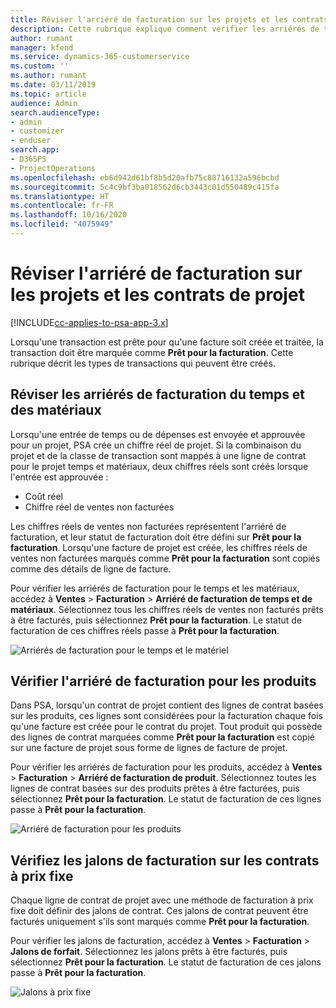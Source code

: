 ```yaml
---
title: Réviser l'arriéré de facturation sur les projets et les contrats de projet
description: Cette rubrique explique comment vérifier les arriérés de temps, de dépenses, et de produits, et comment les marquer comme prêts pour la facturation.
author: rumant
manager: kfend
ms.service: dynamics-365-customerservice
ms.custom: ''
ms.author: rumant
ms.date: 03/11/2019
ms.topic: article
audience: Admin
search.audienceType:
- admin
- customizer
- enduser
search.app:
- D365PS
- ProjectOperations
ms.openlocfilehash: eb6d942d61bf8b5d20afb75c88716132a596bcbd
ms.sourcegitcommit: 5c4c9bf3ba018562d6cb3443c01d550489c415fa
ms.translationtype: HT
ms.contentlocale: fr-FR
ms.lasthandoff: 10/16/2020
ms.locfileid: "4075949"
---
```

# <a name="review-the-invoicing-backlog-on-projects-and-project-contracts"></a>Réviser l'arriéré de facturation sur les projets et les contrats de projet

[!INCLUDE[cc-applies-to-psa-app-3.x](../includes/cc-applies-to-psa-app-3x.md)]

Lorsqu'une transaction est prête pour qu'une facture soit créée et traitée, la transaction doit être marquée comme **Prêt pour la facturation**. Cette rubrique décrit les types de transactions qui peuvent être créés.

## <a name="review-the-time-and-material-billing-backlog"></a>Réviser les arriérés de facturation du temps et des matériaux

Lorsqu'une entrée de temps ou de dépenses est envoyée et approuvée pour un projet, PSA crée un chiffre réel de projet. Si la combinaison du projet et de la classe de transaction sont mappés à une ligne de contrat pour le projet temps et matériaux, deux chiffres réels sont créés lorsque l'entrée est approuvée :

- Coût réel 
- Chiffre réel de ventes non facturées

Les chiffres réels de ventes non facturées représentent l'arriéré de facturation, et leur statut de facturation doit être défini sur **Prêt pour la facturation**. Lorsqu'une facture de projet est créée, les chiffres réels de ventes non facturées marqués comme **Prêt pour la facturation** sont copiés comme des détails de ligne de facture.

Pour vérifier les arriérés de facturation pour le temps et les matériaux, accédez à **Ventes** \> **Facturation** \> **Arriéré de facturation de temps et de matériaux**. Sélectionnez tous les chiffres réels de ventes non facturés prêts à être facturés, puis sélectionnez **Prêt pour la facturation**. Le statut de facturation de ces chiffres réels passe à **Prêt pour la facturation**.

![Arriérés de facturation pour le temps et le matériel](media/TMBacklog.png)

## <a name="review-the-product-billing-backlog"></a>Vérifier l'arriéré de facturation pour les produits

Dans PSA, lorsqu'un contrat de projet contient des lignes de contrat basées sur les produits, ces lignes sont considérées pour la facturation chaque fois qu'une facture est créée pour le contrat du projet. Tout produit qui possède des lignes de contrat marquées comme **Prêt pour la facturation** est copié sur une facture de projet sous forme de lignes de facture de projet.

Pour vérifier les arriérés de facturation pour les produits, accédez à **Ventes** \> **Facturation** \> **Arriéré de facturation de produit**. Sélectionnez toutes les lignes de contrat basées sur des produits prêtes à être facturées, puis sélectionnez **Prêt pour la facturation**. Le statut de facturation de ces lignes passe à **Prêt pour la facturation**.

![Arriéré de facturation pour les produits](media/ProductBacklog.png)

## <a name="review-billing-milestones-on-fixed-price-contracts"></a>Vérifiez les jalons de facturation sur les contrats à prix fixe

Chaque ligne de contrat de projet avec une méthode de facturation à prix fixe doit définir des jalons de contrat. Ces jalons de contrat peuvent être facturés uniquement s'ils sont marqués comme **Prêt pour la facturation**. 

Pour vérifier les jalons de facturation, accédez à **Ventes** \> **Facturation** \> **Jalons de forfait**. Sélectionnez les jalons prêts à être facturés, puis sélectionnez **Prêt pour la facturation**. Le statut de facturation de ces jalons passe à **Prêt pour la facturation**.

![Jalons à prix fixe](media/FPBacklog.png)

